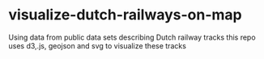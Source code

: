 # visualize-dutch-railways-on-map
Using data from public data sets describing Dutch railway tracks this repo uses d3,.js, geojson and svg to visualize these tracks 
